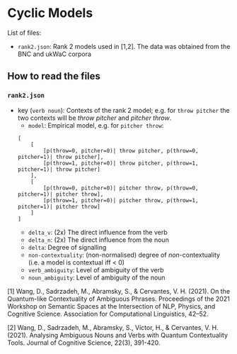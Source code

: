 # Cyclic Models

List of files:
- `rank2.json`: Rank 2 models used in [1,2]. The data was obtained from the BNC and ukWaC corpora

## How to read the files

### `rank2.json`

- key (`verb noun`):  Contexts of the rank 2 model; e.g. for `throw pitcher` the two contexts will be *throw pitcher* and *pitcher throw*. 
    - `model`: Empirical model, e.g. for `pitcher throw`:
    ```
    [
        [
            [p(throw=0, pitcher=0)| throw pitcher, p(throw=0, pitcher=1)| throw pitcher],
            [p(throw=1, pitcher=0)| throw pitcher, p(throw=1, pitcher=1)| throw pitcher]
        ],
        [
            [p(throw=0, pitcher=0)| pitcher throw, p(throw=0, pitcher=1)| pitcher throw],
            [p(throw=1, pitcher=0)| pitcher throw, p(throw=1, pitcher=1)| pitcher throw]
        ]
    ]
    ```
    - `delta_v`: (2x) The direct influence from the verb
    - `delta_n`: (2x) The direct influence from the noun
    - `delta`: Degree of signalling
    - `non-contextuality`: (non-normalised) degree of *non*-contextuality (i.e. a model is contextual iff < 0)
    - `verb_ambiguity`: Level of ambiguity of the verb
    - `noun_ambiguity`: Level of ambiguity of the noun

[1] Wang, D., Sadrzadeh, M., Abramsky, S., & Cervantes, V. H. (2021). On the Quantum-like Contextuality of Ambiguous Phrases. Proceedings of the 2021 Workshop on Semantic Spaces at the Intersection of NLP, Physics, and Cognitive Science. Association for Computational Linguistics, 42–52.

[2] Wang, D., Sadrzadeh, M., Abramsky, S., Víctor, H., & Cervantes, V. H. (2021). Analysing Ambiguous Nouns and Verbs with Quantum Contextuality Tools. Journal of Cognitive Science, 22(3), 391-420.